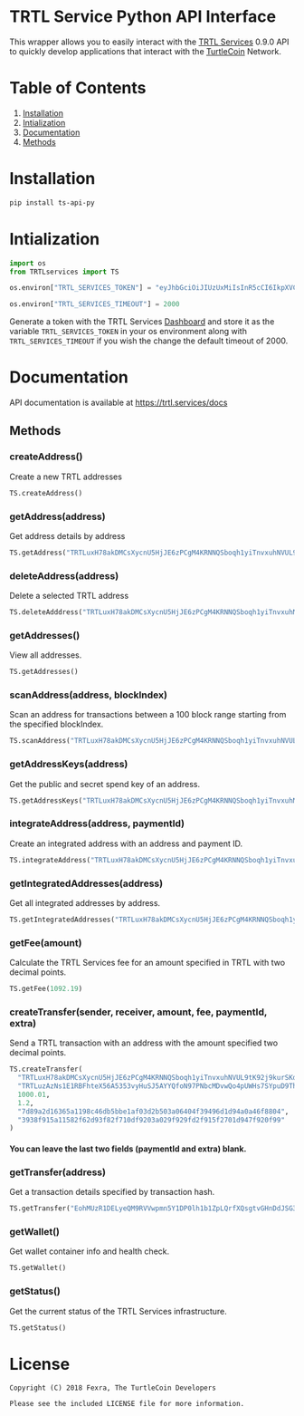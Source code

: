# TRTL Service Python API Interface

This wrapper allows you to easily interact with the [TRTL Services](https://trtl.services) 0.9.0 API to quickly develop applications that interact with the [TurtleCoin](https://turtlecoin.lol) Network.


# Table of Contents

1. [Installation](#installation)
2. [Intialization](#intialization)
3. [Documentation](#documentation)
  1. [Methods](#methods)

# Installation

```bash
pip install ts-api-py
```

# Intialization

```python
import os
from TRTLservices import TS

os.environ["TRTL_SERVICES_TOKEN"] = "eyJhbGciOiJIUzUxMiIsInR5cCI6IkpXVCJ9.eyJuYW1lIjoieW8iLCJhcHBJZCI6MjAsInVzZXJJZCI6MiwicGVybWlzc2lvbnMiOlsiYWRkcmVzczpuZXciLCJhZGRyZXNzOnZpZXciLCJhZGRyZXNzOmFsbCIsImFkZHJlc3M6c2NhbiIsImFkZHJlc3M6ZGVsZXRlIiwidHJhbnNmZXI6bmV3IiwidHJhbnNmZXI6dmlldyJdLCJpYXQiOjE1Mzk5OTQ4OTgsImV4cCI6MTU3MTU1MjQ5OCwiYXVkIjoiZ2FuZy5jb20iLCJpc3MiOiJUUlRMIFNlcnZpY2VzIiwianRpIjoiMjIifQ.KkKyg18aqZfLGMGTnUDhYQmVSUoocrr4CCdLBm2K7V87s2T-3hTtM2MChJB2UdbDLWnf58GiMa_t8xp9ZjZjIg"

os.environ["TRTL_SERVICES_TIMEOUT"] = 2000

```

Generate a token with the TRTL Services [Dashboard](https://trtl.services) and store it as the variable ``TRTL_SERVICES_TOKEN`` in your os environment along with ``TRTL_SERVICES_TIMEOUT`` if you wish the change the default timeout of 2000.



# Documentation

API documentation is available at https://trtl.services/docs


## Methods

### createAddress()
Create a new TRTL addresses

```python
TS.createAddress()
```


### getAddress(address)
Get address details by address
```python
TS.getAddress("TRTLuxH78akDMCsXycnU5HjJE6zPCgM4KRNNQSboqh1yiTnvxuhNVUL9tK92j9kurSKdXVHFmjSRkaNBxM6Nb3G8eQGL7aj113A")
```


### deleteAddress(address)
Delete a selected TRTL address

```python
TS.deleteAdddress("TRTLuxH78akDMCsXycnU5HjJE6zPCgM4KRNNQSboqh1yiTnvxuhNVUL9tK92j9kurSKdXVHFmjSRkaNBxM6Nb3G8eQGL7aj113A")
```


### getAddresses()
View all addresses.

```python
TS.getAddresses()
```


### scanAddress(address, blockIndex)
Scan an address for transactions between a 100 block range starting from the specified blockIndex.

```python
TS.scanAddress("TRTLuxH78akDMCsXycnU5HjJE6zPCgM4KRNNQSboqh1yiTnvxuhNVUL9tK92j9kurSKdXVHFmjSRkaNBxM6Nb3G8eQGL7aj113A", 899093)
```


### getAddressKeys(address)
Get the public and secret spend key of an address.

```python
TS.getAddressKeys("TRTLuxH78akDMCsXycnU5HjJE6zPCgM4KRNNQSboqh1yiTnvxuhNVUL9tK92j9kurSKdXVHFmjSRkaNBxM6Nb3G8eQGL7aj113A")
```


### integrateAddress(address, paymentId)
Create an integrated address with an address and payment ID.

```python
TS.integrateAddress("TRTLuxH78akDMCsXycnU5HjJE6zPCgM4KRNNQSboqh1yiTnvxuhNVUL9tK92j9kurSKdXVHFmjSRkaNBxM6Nb3G8eQGL7aj113A", "7d89a2d16365a1198c46db5bbe1af03d2b503a06404f39496d1d94a0a46f8804")
```


### getIntegratedAddresses(address)
Get all integrated addresses by address.

```python
TS.getIntegratedAddresses("TRTLuxH78akDMCsXycnU5HjJE6zPCgM4KRNNQSboqh1yiTnvxuhNVUL9tK92j9kurSKdXVHFmjSRkaNBxM6Nb3G8eQGL7aj113A")
```


### getFee(amount)
Calculate the TRTL Services fee for an amount specified in TRTL with two decimal points.

```python
TS.getFee(1092.19)
```


### createTransfer(sender, receiver, amount, fee, paymentId, extra)
Send a TRTL transaction with an address with the amount specified two decimal points.

```python
TS.createTransfer(
  "TRTLuxH78akDMCsXycnU5HjJE6zPCgM4KRNNQSboqh1yiTnvxuhNVUL9tK92j9kurSKdXVHFmjSRkaNBxM6Nb3G8eQGL7aj113A",
  "TRTLuzAzNs1E1RBFhteX56A5353vyHuSJ5AYYQfoN97PNbcMDvwQo4pUWHs7SYpuD9ThvA7AD3r742kwTmWh5o9WFaB9JXH8evP",
  1000.01,
  1.2,
  "7d89a2d16365a1198c46db5bbe1af03d2b503a06404f39496d1d94a0a46f8804",
  "3938f915a11582f62d93f82f710df9203a029f929fd2f915f2701d947f920f99"
)
```
#### You can leave the last two fields (paymentId and extra) blank.


### getTransfer(address)
Get a transaction details specified by transaction hash.

```python
TS.getTransfer("EohMUzR1DELyeQM9RVVwpmn5Y1DP0lh1b1ZpLQrfXQsgtvGHnDdJSG31nX2yESYZ")
```


### getWallet()
Get wallet container info and health check.

```python
TS.getWallet()
```


### getStatus()
Get the current status of the TRTL Services infrastructure.

```python
TS.getStatus()
```



# License

```
Copyright (C) 2018 Fexra, The TurtleCoin Developers

Please see the included LICENSE file for more information.
```
